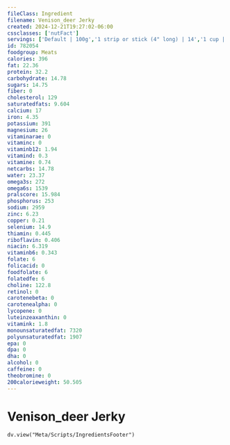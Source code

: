 ```yaml
---
fileClass: Ingredient
filename: Venison_deer Jerky
created: 2024-12-21T19:27:02-06:00
cssclasses: ['nutFact']
servings: ['Default | 100g','1 strip or stick (4" long) | 14','1 cup | 140']
id: 782054
foodgroup: Meats
calories: 396
fat: 22.36
protein: 32.2
carbohydrate: 14.78
sugars: 14.75
fiber: 0
cholesterol: 129
saturatedfats: 9.604
calcium: 17
iron: 4.35
potassium: 391
magnesium: 26
vitaminarae: 0
vitaminc: 0
vitaminb12: 1.94
vitamind: 0.3
vitamine: 0.74
netcarbs: 14.78
water: 23.37
omega3s: 272
omega6s: 1539
pralscore: 15.984
phosphorus: 253
sodium: 2959
zinc: 6.23
copper: 0.21
selenium: 14.9
thiamin: 0.445
riboflavin: 0.406
niacin: 6.319
vitaminb6: 0.343
folate: 6
folicacid: 0
foodfolate: 6
folatedfe: 6
choline: 122.8
retinol: 0
carotenebeta: 0
carotenealpha: 0
lycopene: 0
luteinzeaxanthin: 0
vitamink: 1.8
monounsaturatedfat: 7320
polyunsaturatedfat: 1907
epa: 0
dpa: 0
dha: 0
alcohol: 0
caffeine: 0
theobromine: 0
200calorieweight: 50.505
---
```


# Venison_deer Jerky

```dataviewjs
dv.view("Meta/Scripts/IngredientsFooter")
```